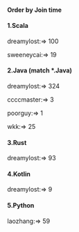 #### Order by Join time
#### 1.Scala
dreamylost:=> 100

sweeneycai:=> 19

#### 2.Java (match *.Java)
dreamylost:=> 324

ccccmaster:=> 3

poorguy:=> 1

wkk:=> 25

#### 3.Rust
dreamylost:=> 93

#### 4.Kotlin
dreamylost:=> 9

#### 5.Python
laozhang:=> 59

